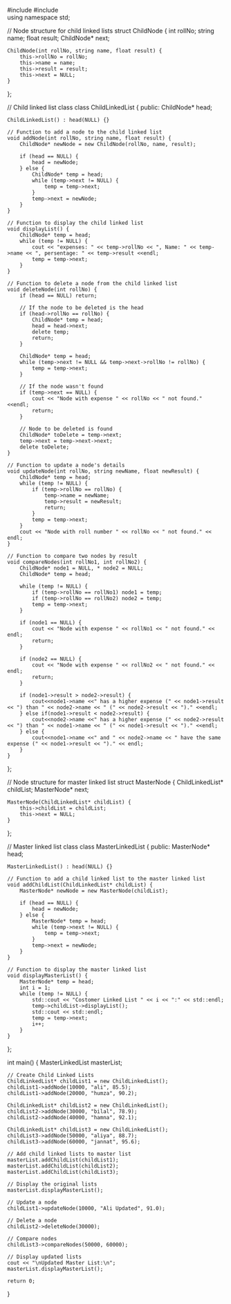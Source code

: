 #include <iostream>
#include <string>  
using namespace std;

// Node structure for child linked lists
struct ChildNode {
    int rollNo;
    string name;
    float result;
    ChildNode* next;

    ChildNode(int rollNo, string name, float result) {
        this->rollNo = rollNo;
        this->name = name;
        this->result = result;
        this->next = NULL;
    }
};

// Child linked list class
class ChildLinkedList {
public:
    ChildNode* head;

    ChildLinkedList() : head(NULL) {}

    // Function to add a node to the child linked list
    void addNode(int rollNo, string name, float result) {
        ChildNode* newNode = new ChildNode(rollNo, name, result);

        if (head == NULL) {
            head = newNode;
        } else {
            ChildNode* temp = head;
            while (temp->next != NULL) {
                temp = temp->next;
            }
            temp->next = newNode;
        }
    }

    // Function to display the child linked list
    void displayList() {
        ChildNode* temp = head;
        while (temp != NULL) {
            cout << "expenses: " << temp->rollNo << ", Name: " << temp->name << ", persentage: " << temp->result <<endl;
            temp = temp->next;
        }
    }

    // Function to delete a node from the child linked list
    void deleteNode(int rollNo) {
        if (head == NULL) return;

        // If the node to be deleted is the head
        if (head->rollNo == rollNo) {
            ChildNode* temp = head;
            head = head->next;
            delete temp;
            return;
        }

        ChildNode* temp = head;
        while (temp->next != NULL && temp->next->rollNo != rollNo) {
            temp = temp->next;
        }

        // If the node wasn't found
        if (temp->next == NULL) {
            cout << "Node with expense " << rollNo << " not found." <<endl;
            return;
        }

        // Node to be deleted is found
        ChildNode* toDelete = temp->next;
        temp->next = temp->next->next;
        delete toDelete;
    }

    // Function to update a node's details
    void updateNode(int rollNo, string newName, float newResult) {
        ChildNode* temp = head;
        while (temp != NULL) {
            if (temp->rollNo == rollNo) {
                temp->name = newName;
                temp->result = newResult;
                return;
            }
            temp = temp->next;
        }
        cout << "Node with roll number " << rollNo << " not found." << endl;
    }

    // Function to compare two nodes by result
    void compareNodes(int rollNo1, int rollNo2) {
        ChildNode* node1 = NULL, * node2 = NULL;
        ChildNode* temp = head;

        while (temp != NULL) {
            if (temp->rollNo == rollNo1) node1 = temp;
            if (temp->rollNo == rollNo2) node2 = temp;
            temp = temp->next;
        }

        if (node1 == NULL) {
            cout << "Node with expense " << rollNo1 << " not found." << endl;
            return;
        }

        if (node2 == NULL) {
            cout << "Node with expense " << rollNo2 << " not found." << endl;
            return;
        }

        if (node1->result > node2->result) {
            cout<<node1->name <<" has a higher expense (" << node1->result << ") than " << node2->name << " (" << node2->result << ")." <<endl;
        } else if(node1->result < node2->result) {
            cout<<node2->name <<" has a higher expense (" << node2->result << ") than " << node1->name << " (" << node1->result << ")." <<endl;
        } else {
            cout<<node1->name <<" and " << node2->name << " have the same expense (" << node1->result << ")." << endl;
        }
    }
};

// Node structure for master linked list
struct MasterNode {
    ChildLinkedList* childList;
    MasterNode* next;

    MasterNode(ChildLinkedList* childList) {
        this->childList = childList;
        this->next = NULL;
    }
};

// Master linked list class
class MasterLinkedList {
public:
    MasterNode* head;

    MasterLinkedList() : head(NULL) {}

    // Function to add a child linked list to the master linked list
    void addChildList(ChildLinkedList* childList) {
        MasterNode* newNode = new MasterNode(childList);

        if (head == NULL) {
            head = newNode;
        } else {
            MasterNode* temp = head;
            while (temp->next != NULL) {
                temp = temp->next;
            }
            temp->next = newNode;
        }
    }

    // Function to display the master linked list
    void displayMasterList() {
        MasterNode* temp = head;
        int i = 1;
        while (temp != NULL) {
            std::cout << "Costomer Linked List " << i << ":" << std::endl;
            temp->childList->displayList();
            std::cout << std::endl;
            temp = temp->next;
            i++;
        }
    }
};

int main() {
    MasterLinkedList masterList;

    // Create Child Linked Lists
    ChildLinkedList* childList1 = new ChildLinkedList();
    childList1->addNode(10000, "ali", 85.5);
    childList1->addNode(20000, "humza", 90.2);

    ChildLinkedList* childList2 = new ChildLinkedList();
    childList2->addNode(30000, "bilal", 78.9);
    childList2->addNode(40000, "hamna", 92.1);

    ChildLinkedList* childList3 = new ChildLinkedList();
    childList3->addNode(50000, "aliya", 88.7);
    childList3->addNode(60000, "jannat", 95.6);

    // Add child linked lists to master list
    masterList.addChildList(childList1);
    masterList.addChildList(childList2);
    masterList.addChildList(childList3);

    // Display the original lists
    masterList.displayMasterList();

    // Update a node
    childList1->updateNode(10000, "Ali Updated", 91.0);

    // Delete a node
    childList2->deleteNode(30000);

    // Compare nodes
    childList3->compareNodes(50000, 60000);

    // Display updated lists
    cout << "\nUpdated Master List:\n";
    masterList.displayMasterList();

    return 0;
}
